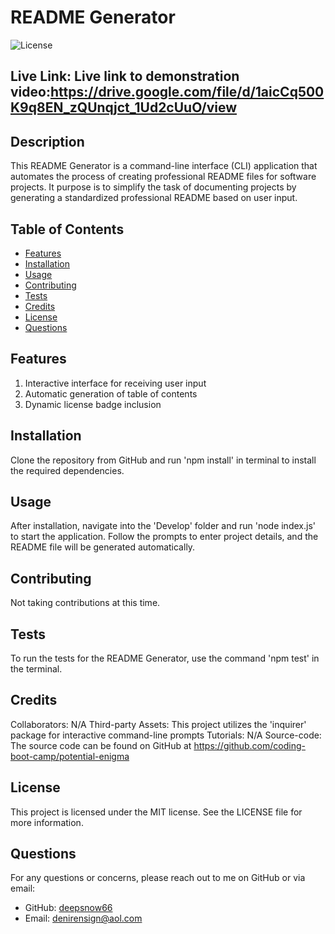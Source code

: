 # README Generator

![License](https://img.shields.io/badge/License-MIT-blue.svg)




## Live Link: Live link to demonstration video:https://drive.google.com/file/d/1aicCq500K9q8EN_zQUnqjct_1Ud2cUuO/view

## Description
This README Generator is a command-line interface (CLI) application that automates the process of creating professional README files for software projects. It purpose is to simplify the task of documenting projects by generating a standardized professional README based on user input.

## Table of Contents
- [Features](#features)
- [Installation](#installation)
- [Usage](#usage)
- [Contributing](#contributing)
- [Tests](#tests)
- [Credits](#credits)
- [License](#license)
- [Questions](#questions)

## Features
1. Interactive interface for receiving user input
2. Automatic generation of table of contents
3. Dynamic license badge inclusion

## Installation
Clone the repository from GitHub and run 'npm install' in terminal to install the required dependencies.

## Usage
After installation, navigate into the 'Develop' folder and run 'node index.js' to start the application. Follow the prompts to enter project details, and the README file will be generated automatically.

## Contributing
Not taking contributions at this time.

## Tests
To run the tests for the README Generator, use the command 'npm test' in the terminal. 

## Credits
Collaborators: N/A
Third-party Assets: This project utilizes the 'inquirer' package for interactive command-line prompts
Tutorials: N/A
Source-code: The source code can be found on GitHub at https://github.com/coding-boot-camp/potential-enigma


## License
This project is licensed under the MIT license. See the LICENSE file for more information.


## Questions
For any questions or concerns, please reach out to me on GitHub or via email:
- GitHub: [deepsnow66](https://github.com/deepsnow66)
- Email: denirensign@aol.com